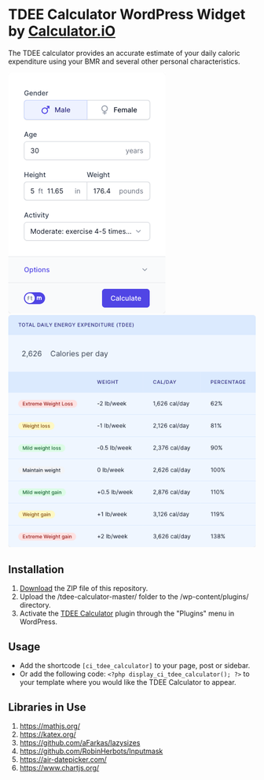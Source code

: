 # TDEE Calculator WordPress Widget by [Calculator.iO](https://www.calculator.io/ "Calculator.iO Homepage")

The TDEE calculator provides an accurate estimate of your daily caloric expenditure using your BMR and several other personal characteristics. 

![TDEE Calculator Input Form](/assets/images/screenshot-1.png "TDEE Calculator Input Form")
![TDEE Calculator Calculation Results](/assets/images/screenshot-2.png "TDEE Calculator Calculation Results")

## Installation

1. [Download](https://github.com/pub-calculator-io/age-calculator/archive/refs/heads/master.zip) the ZIP file of this repository.
2. Upload the /tdee-calculator-master/ folder to the /wp-content/plugins/ directory.
3. Activate the [TDEE Calculator](https://www.calculator.io/tdee-calculator/ "TDEE Calculator Homepage") plugin through the "Plugins" menu in WordPress.

## Usage
* Add the shortcode `[ci_tdee_calculator]` to your page, post or sidebar.
* Or add the following code: `<?php display_ci_tdee_calculator(); ?>` to your template where you would like the TDEE Calculator to appear.

## Libraries in Use
1. https://mathjs.org/
2. https://katex.org/
3. https://github.com/aFarkas/lazysizes
4. https://github.com/RobinHerbots/Inputmask
5. https://air-datepicker.com/
6. https://www.chartjs.org/
